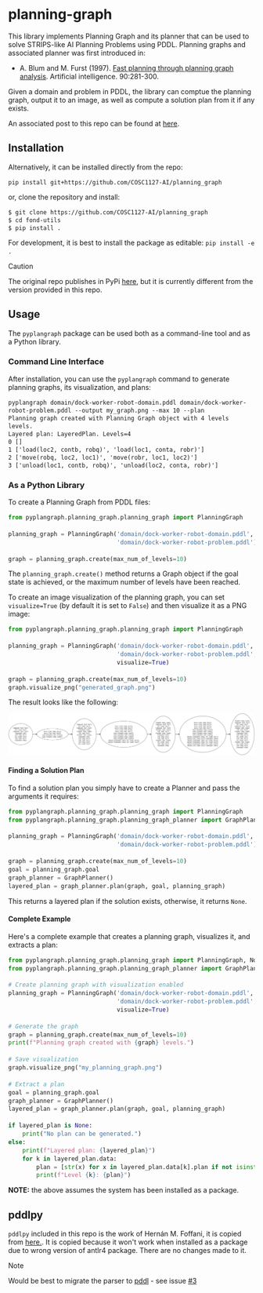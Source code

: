 # planning-graph

This library implements Planning Graph and its planner that can be used to solve STRIPS-like AI Planning Problems using PDDL. Planning graphs and associated planner was first introduced in:

* A. Blum and M. Furst (1997). [Fast planning through planning graph analysis](https://www.sciencedirect.com/science/article/pii/S0004370296000471). Artificial intelligence. 90:281-300.

Given a domain and problem in PDDL, the library can comptue the planning graph, output it to an image, as well as compute a solution plan from it if any exists.

An associated post to this repo can be found at [here](https://towardsdatascience.com/improving-classical-ai-planning-complexity-with-planning-graph-c63d47f87018).

## Installation

Alternatively, it can be installed directly from the repo:

```console
pip install git+https://github.com/COSC1127-AI/planning_graph
```

or, clone the repository and install:

```shell
$ git clone https://github.com/COSC1127-AI/planning_graph
$ cd fond-utils
$ pip install .
```

For development, it is best to install the package as editable: `pip install -e .`

> [!CAUTION]
> The original repo publishes in PyPi [here](https://pypi.org/project/planning-graph/), but it is currently different from the version provided in this repo.

## Usage

The `pyplangraph` package can be used both as a command-line tool and as a Python library.

### Command Line Interface

After installation, you can use the `pyplangraph` command to generate planning graphs, its visualization, and plans:

```console
pyplangraph domain/dock-worker-robot-domain.pddl domain/dock-worker-robot-problem.pddl --output my_graph.png --max 10 --plan
Planning graph created with Planning Graph object with 4 levels levels.
Layered plan: LayeredPlan. Levels=4
0 []
1 ['load(loc2, contb, robq)', 'load(loc1, conta, robr)']
2 ['move(robq, loc2, loc1)', 'move(robr, loc1, loc2)']
3 ['unload(loc1, contb, robq)', 'unload(loc2, conta, robr)']
```

### As a Python Library

To create a Planning Graph from PDDL files:

```python
from pyplangraph.planning_graph.planning_graph import PlanningGraph

planning_graph = PlanningGraph('domain/dock-worker-robot-domain.pddl',
                               'domain/dock-worker-robot-problem.pddl')

graph = planning_graph.create(max_num_of_levels=10)
```

The `planning_graph.create()` method returns a Graph object if the goal state is achieved, or the maximum number of levels have been reached.

To create an image visualization of the planning graph, you can set `visualize=True` (by default it is set to `False`) and then visualize it as a PNG image:

```python
from pyplangraph.planning_graph.planning_graph import PlanningGraph

planning_graph = PlanningGraph('domain/dock-worker-robot-domain.pddl',
                               'domain/dock-worker-robot-problem.pddl',
                               visualize=True)

graph = planning_graph.create(max_num_of_levels=10)
graph.visualize_png("generated_graph.png")
```

The result looks like the following:

![alt text](domain/planning_graph.png)

#### Finding a Solution Plan

To find a solution plan you simply have to create a Planner and pass the arguments it requires:

```python
from pyplangraph.planning_graph.planning_graph import PlanningGraph
from pyplangraph.planning_graph.planning_graph_planner import GraphPlanner

planning_graph = PlanningGraph('domain/dock-worker-robot-domain.pddl',
                               'domain/dock-worker-robot-problem.pddl')

graph = planning_graph.create(max_num_of_levels=10)
goal = planning_graph.goal
graph_planner = GraphPlanner()
layered_plan = graph_planner.plan(graph, goal, planning_graph)
```

This returns a layered plan if the solution exists, otherwise, it returns `None`.

#### Complete Example

Here's a complete example that creates a planning graph, visualizes it, and extracts a plan:

```python
from pyplangraph.planning_graph.planning_graph import PlanningGraph, NoOpAction
from pyplangraph.planning_graph.planning_graph_planner import GraphPlanner

# Create planning graph with visualization enabled
planning_graph = PlanningGraph('domain/dock-worker-robot-domain.pddl',
                               'domain/dock-worker-robot-problem.pddl',
                               visualize=True)

# Generate the graph
graph = planning_graph.create(max_num_of_levels=10)
print(f"Planning graph created with {graph} levels.")

# Save visualization
graph.visualize_png("my_planning_graph.png")

# Extract a plan
goal = planning_graph.goal
graph_planner = GraphPlanner()
layered_plan = graph_planner.plan(graph, goal, planning_graph)

if layered_plan is None:
    print("No plan can be generated.")
else:
    print(f"Layered plan: {layered_plan}")
    for k in layered_plan.data:
        plan = [str(x) for x in layered_plan.data[k].plan if not isinstance(x, NoOpAction)]
        print(f"Level {k}: {plan}")
```

**NOTE:** the above assumes the system has been installed as a package.

## pddlpy

`pddlpy` included in this repo is the work of Hernán M. Foffani, it is copied from [here.](https://github.com/hfoffani/pddl-lib). It is copied because it won't work when installed as a package due to wrong version of antlr4 package. There are no changes made to it.

> [!NOTE]
> Would be best to migrate the parser to [pddl](https://github.com/AI-Planning/pddl) - see issue [#3](https://github.com/COSC1127-AI/planning_graph/issues/3)
